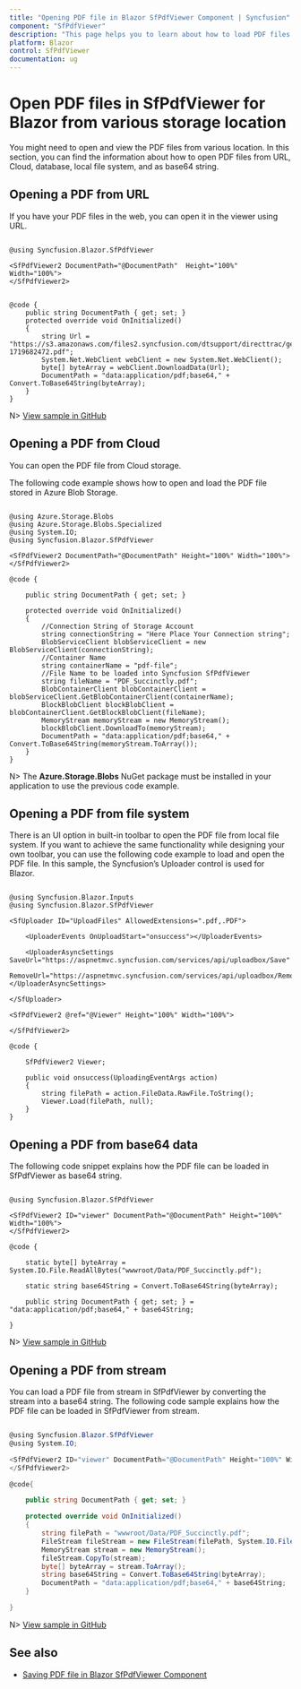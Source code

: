 ```yaml
---
title: "Opening PDF file in Blazor SfPdfViewer Component | Syncfusion"
component: "SfPdfViewer"
description: "This page helps you to learn about how to load PDF files from various locations in Syncfusion's Blazor SfPdfViewer."
platform: Blazor
control: SfPdfViewer
documentation: ug
---
```


# Open PDF files in SfPdfViewer for Blazor from various storage location

You might need to open and view the PDF files from various location. In this section, you can find the information about how to open PDF files from URL, Cloud, database, local file system, and as base64 string.

## Opening a PDF from URL

If you have your PDF files in the web, you can open it in the viewer using URL.

```cshtml

@using Syncfusion.Blazor.SfPdfViewer

<SfPdfViewer2 DocumentPath="@DocumentPath"  Height="100%" Width="100%">
</SfPdfViewer2>


@code {
    public string DocumentPath { get; set; }
    protected override void OnInitialized()
    {
        string Url = "https://s3.amazonaws.com/files2.syncfusion.com/dtsupport/directtrac/general/pd/HTTP_Succinctly-1719682472.pdf";
        System.Net.WebClient webClient = new System.Net.WebClient();
        byte[] byteArray = webClient.DownloadData(Url);
        DocumentPath = "data:application/pdf;base64," + Convert.ToBase64String(byteArray);
    }
}

```
N> [View sample in GitHub](https://github.com/SyncfusionExamples/blazor-pdf-viewer-examples/tree/master/Load%20and%20Save/Load%20PDF%20file%20from%20URL-SfPdfViewer)

## Opening a PDF from Cloud

You can open the PDF file from Cloud storage.

The following code example shows how to open and load the PDF file stored in Azure Blob Storage.

```cshtml

@using Azure.Storage.Blobs
@using Azure.Storage.Blobs.Specialized
@using System.IO;
@using Syncfusion.Blazor.SfPdfViewer

<SfPdfViewer2 DocumentPath="@DocumentPath" Height="100%" Width="100%"></SfPdfViewer2>

@code {

    public string DocumentPath { get; set; }

    protected override void OnInitialized()
    {
        //Connection String of Storage Account
        string connectionString = "Here Place Your Connection string";
        BlobServiceClient blobServiceClient = new BlobServiceClient(connectionString);
        //Container Name
        string containerName = "pdf-file";
        //File Name to be loaded into Syncfusion SfPdfViewer
        string fileName = "PDF_Succinctly.pdf";
        BlobContainerClient blobContainerClient = blobServiceClient.GetBlobContainerClient(containerName);
        BlockBlobClient blockBlobClient = blobContainerClient.GetBlockBlobClient(fileName);
        MemoryStream memoryStream = new MemoryStream();
        blockBlobClient.DownloadTo(memoryStream);
        DocumentPath = "data:application/pdf;base64," + Convert.ToBase64String(memoryStream.ToArray());
    }
}

```

N> The **Azure.Storage.Blobs** NuGet package must be installed in your application to use the previous code example.

## Opening a PDF from file system

There is an UI option in built-in toolbar to open the PDF file from local file system. If you want to achieve the same functionality while designing your own toolbar, you can use the following code example to load and open the PDF file. In this sample, the Syncfusion’s Uploader control is used for Blazor.

```cshtml

@using Syncfusion.Blazor.Inputs
@using Syncfusion.Blazor.SfPdfViewer

<SfUploader ID="UploadFiles" AllowedExtensions=".pdf,.PDF">

    <UploaderEvents OnUploadStart="onsuccess"></UploaderEvents>

    <UploaderAsyncSettings SaveUrl="https://aspnetmvc.syncfusion.com/services/api/uploadbox/Save" 
    RemoveUrl="https://aspnetmvc.syncfusion.com/services/api/uploadbox/Remove"></UploaderAsyncSettings>

</SfUploader>

<SfPdfViewer2 @ref="@Viewer" Height="100%" Width="100%">

</SfPdfViewer2>

@code {

    SfPdfViewer2 Viewer;

    public void onsuccess(UploadingEventArgs action)
    {
        string filePath = action.FileData.RawFile.ToString();
        Viewer.Load(filePath, null);
    }
}

```

## Opening a PDF from base64 data

The following code snippet explains how the PDF file can be loaded in SfPdfViewer as base64 string.

```cshtml

@using Syncfusion.Blazor.SfPdfViewer

<SfPdfViewer2 ID="viewer" DocumentPath="@DocumentPath" Height="100%" Width="100%">
</SfPdfViewer2>

@code {

    static byte[] byteArray = System.IO.File.ReadAllBytes("wwwroot/Data/PDF_Succinctly.pdf");

    static string base64String = Convert.ToBase64String(byteArray);

    public string DocumentPath { get; set; } = "data:application/pdf;base64," + base64String;

}

```

N> [View sample in GitHub](https://github.com/SyncfusionExamples/blazor-pdf-viewer-examples/tree/master/Load%20and%20Save/Load%20a%20PDF%20file%20from%20base%2064%20string-SfPdfViewer)

## Opening a PDF from stream

You can load a PDF file from stream in SfPdfViewer by converting the stream into a base64 string. The following code sample explains how the PDF file can be loaded in SfPdfViewer from stream.

```csharp

@using Syncfusion.Blazor.SfPdfViewer
@using System.IO;

<SfPdfViewer2 ID="viewer" DocumentPath="@DocumentPath" Height="100%" Width="100%">
</SfPdfViewer2>

@code{

    public string DocumentPath { get; set; }

    protected override void OnInitialized()
    {
        string filePath = "wwwroot/Data/PDF_Succinctly.pdf";
        FileStream fileStream = new FileStream(filePath, System.IO.FileMode.Open, System.IO.FileAccess.Read);
        MemoryStream stream = new MemoryStream();
        fileStream.CopyTo(stream);
        byte[] byteArray = stream.ToArray();
        string base64String = Convert.ToBase64String(byteArray);
        DocumentPath = "data:application/pdf;base64," + base64String;
    }

}

```

N> [View sample in GitHub](https://github.com/SyncfusionExamples/blazor-pdf-viewer-examples/tree/master/Load%20and%20Save/Load%20a%20PDF%20file%20from%20memory%20stream-SfPdfViewer)

## See also

* [Saving PDF file in Blazor SfPdfViewer Component](./saving-pdf-file)